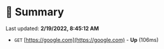 # 📖 Summary
Last updated: **2/19/2022, 8:45:12 AM**

- `GET` [https://google.com](https://google.com) - **Up** (106ms)
